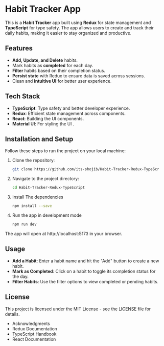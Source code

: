 # Habit Tracker App

This is a **Habit Tracker** app built using **Redux** for state management and **TypeScript** for type safety. The app allows users to create and track their daily habits, making it easier to stay organized and productive.

## Features

- **Add, Update, and Delete** habits.
- Mark habits as **completed** for each day.
- **Filter** habits based on their completion status.
- **Persist state** with Redux to ensure data is saved across sessions.
- Clean and **intuitive UI** for better user experience.
  

## Tech Stack

- **TypeScript**: Type safety and better developer experience.
- **Redux**: Efficient state management across components.
- **React**: Building the UI components.
- **Material UI**: For styling the UI .

## Installation and Setup

Follow these steps to run the project on your local machine:

1. Clone the repository:

   ```bash
   git clone https://github.com/its-shojib/Habit-Tracker-Redux-TypeScript.git

2. Navigate to the project directory:
   
   ```bash
   cd Habit-Tracker-Redux-TypeScript

3. Install The dependencies
   
   ```bash
   npm install --save

4. Run the app in development mode
   
   ```bash
   npm run dev

The app will open at http://localhost:5173 in your browser.

## Usage
- **Add a Habit**: Enter a habit name and hit the "Add" button to create a new habit.
- **Mark as Completed**: Click on a habit to toggle its completion status for the day.
- **Filter Habits**: Use the filter options to view completed or pending habits.

## License
This project is licensed under the MIT License - see the [LICENSE](./LICENSE) file for details.

- Acknowledgments
- Redux Documentation
- TypeScript Handbook
- React Documentation